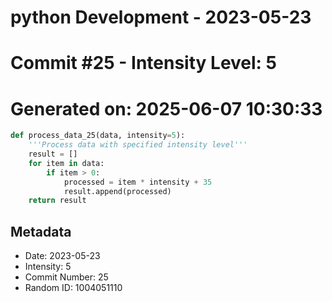 ﻿# python Development - 2023-05-23
# Commit #25 - Intensity Level: 5
# Generated on: 2025-06-07 10:30:33
```python
def process_data_25(data, intensity=5):
    '''Process data with specified intensity level'''
    result = []
    for item in data:
        if item > 0:
            processed = item * intensity + 35
            result.append(processed)
    return result
```
## Metadata
- Date: 2023-05-23
- Intensity: 5
- Commit Number: 25
- Random ID: 1004051110
